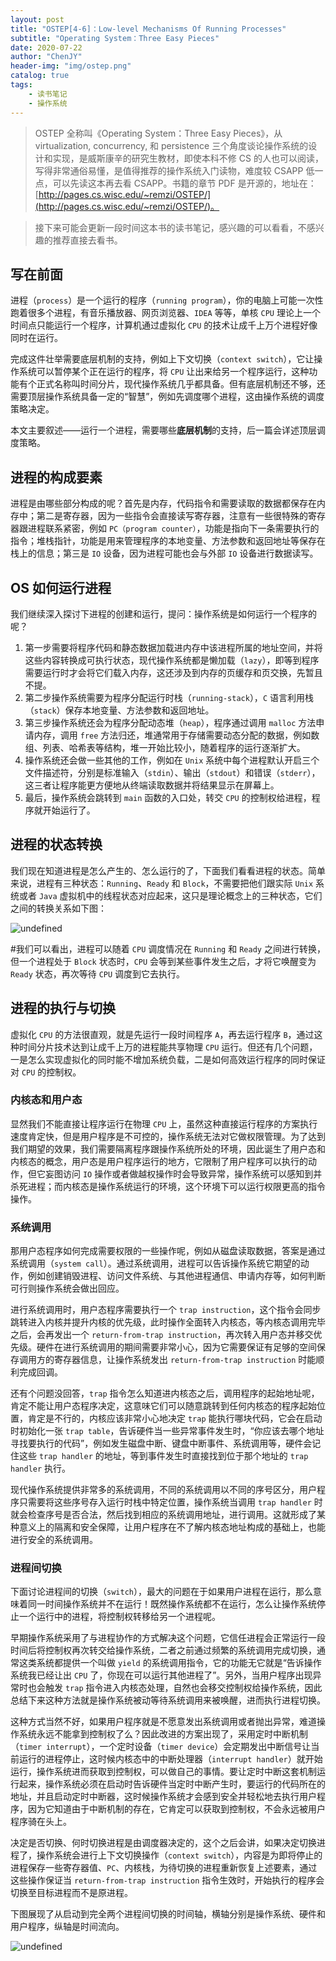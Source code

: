 ```yaml
---
layout: post
title: "OSTEP[4-6]：Low-level Mechanisms Of Running Processes"
subtitle: "Operating System：Three Easy Pieces"
date: 2020-07-22
author: "ChenJY"
header-img: "img/ostep.png"
catalog: true
tags: 
    - 读书笔记
    - 操作系统
---
```


> OSTEP 全称叫《Operating System：Three Easy Pieces》，从 virtualization, concurrency, 和 persistence 三个角度谈论操作系统的设计和实现，是威斯康辛的研究生教材，即使本科不修 CS 的人也可以阅读，写得非常通俗易懂，是值得推荐的操作系统入门读物，难度较 CSAPP 低一点，可以先读这本再去看 CSAPP。书籍的章节 PDF 是开源的，地址在：[http://pages.cs.wisc.edu/~remzi/OSTEP/](http://pages.cs.wisc.edu/~remzi/OSTEP/)。
> 

> 接下来可能会更新一段时间这本书的读书笔记，感兴趣的可以看看，不感兴趣的推荐直接去看书。

## 写在前面

进程（`process`）是一个运行的程序（`running program`），你的电脑上可能一次性跑着很多个进程，有音乐播放器、网页浏览器、`IDEA` 等等，单核 `CPU` 理论上一个时间点只能运行一个程序，计算机通过虚拟化 `CPU` 的技术让成千上万个进程好像同时在运行。

完成这件壮举需要底层机制的支持，例如上下文切换（`context switch`），它让操作系统可以暂停某个正在运行的程序，将 `CPU` 让出来给另一个程序运行，这种功能有个正式名称叫时间分片，现代操作系统几乎都具备。但有底层机制还不够，还需要顶层操作系统具备一定的“智慧”，例如先调度哪个进程，这由操作系统的调度策略决定。

本文主要叙述——运行一个进程，需要哪些**底层机制**的支持，后一篇会详述顶层调度策略。

## 进程的构成要素

进程是由哪些部分构成的呢？首先是内存，代码指令和需要读取的数据都保存在内存中；第二是寄存器，因为一些指令会直接读写寄存器，注意有一些很特殊的寄存器跟进程联系紧密，例如 `PC（program counter）`，功能是指向下一条需要执行的指令；堆栈指针，功能是用来管理程序的本地变量、方法参数和返回地址等保存在栈上的信息；第三是 `IO` 设备，因为进程可能也会与外部 `IO` 设备进行数据读写。

## OS 如何运行进程

我们继续深入探讨下进程的创建和运行，提问：操作系统是如何运行一个程序的呢？

1. 第一步需要将程序代码和静态数据加载进内存中该进程所属的地址空间，并将这些内容转换成可执行状态，现代操作系统都是懒加载（`lazy`），即等到程序需要运行时才会将它们载入内存，这还涉及到内存的页缓存和页交换，先暂且不提。
1. 第二步操作系统需要为程序分配运行时栈（`running-stack`），`C` 语言利用栈（`stack`）保存本地变量、方法参数和返回地址。
1. 第三步操作系统还会为程序分配动态堆（`heap`），程序通过调用 `malloc` 方法申请内存，调用 `free` 方法归还，堆通常用于存储需要动态分配的数据，例如数组、列表、哈希表等结构，堆一开始比较小，随着程序的运行逐渐扩大。
1. 操作系统还会做一些其他的工作，例如在 `Unix` 系统中每个进程默认开启三个文件描述符，分别是标准输入（`stdin`）、输出（`stdout`）和错误（`stderr`），这三者让程序能更方便地从终端读取数据并将结果显示在屏幕上。
1. 最后，操作系统会跳转到 `main` 函数的入口处，转交 `CPU` 的控制权给进程，程序就开始运行了。

## 进程的状态转换

我们现在知道进程是怎么产生的、怎么运行的了，下面我们看看进程的状态。简单来说，进程有三种状态：`Running`、`Ready` 和 `Block`，不需要把他们跟实际 `Unix` 系统或者 `Java` 虚拟机中的线程状态对应起来，这只是理论概念上的三种状态，它们之间的转换关系如下图：

![undefined](http://ww1.sinaimg.cn/large/c3beb895ly1gh00bukasqj20s00ff0vg.jpg)

#我们可以看出，进程可以随着 `CPU` 调度情况在 `Running` 和 `Ready` 之间进行转换，但一个进程处于 `Block` 状态时，`CPU` 会等到某些事件发生之后，才将它唤醒变为 `Ready` 状态，再次等待 `CPU` 调度到它去执行。

## 进程的执行与切换

虚拟化 `CPU` 的方法很直观，就是先运行一段时间程序 `A`，再去运行程序 `B`，通过这种时间分片技术达到让成千上万的进程能共享物理 `CPU` 运行。但还有几个问题，一是怎么实现虚拟化的同时能不增加系统负载，二是如何高效运行程序的同时保证对 `CPU` 的控制权。

### 内核态和用户态

显然我们不能直接让程序运行在物理 `CPU` 上，虽然这种直接运行程序的方案执行速度肯定快，但是用户程序是不可控的，操作系统无法对它做权限管理。为了达到我们期望的效果，我们需要隔离程序跟操作系统所处的环境，因此诞生了用户态和内核态的概念，用户态是用户程序运行的地方，它限制了用户程序可以执行的动作，但它妄图访问 `IO` 操作或者做越权操作时会导致异常，操作系统可以感知到并杀死进程；而内核态是操作系统运行的环境，这个环境下可以运行权限更高的指令操作。

### 系统调用

那用户态程序如何完成需要权限的一些操作呢，例如从磁盘读取数据，答案是通过系统调用（`system call`）。通过系统调用，进程可以告诉操作系统它期望的动作，例如创建销毁进程、访问文件系统、与其他进程通信、申请内存等，如何判断可行则操作系统会做出回应。

进行系统调用时，用户态程序需要执行一个 `trap instruction`，这个指令会同步跳转进入内核并提升内核的优先级，此时操作全面转入内核态，等内核态调用完毕之后，会再发出一个 `return-from-trap instruction`，再次转入用户态并移交优先级。硬件在进行系统调用的期间需要非常小心，因为它需要保证有足够的空间保存调用方的寄存器信息，让操作系统发出 `return-from-trap instruction` 时能顺利完成回调。

还有个问题没回答，`trap` 指令怎么知道进内核态之后，调用程序的起始地址呢，肯定不能让用户态程序决定，这意味它们可以随意跳转到任何内核态的程序起始位置，肯定是不行的，内核应该非常小心地决定 `trap` 能执行哪块代码，它会在启动时初始化一张 `trap table`，告诉硬件当一些异常事件发生时，“你应该去哪个地址寻找要执行的代码”，例如发生磁盘中断、键盘中断事件、系统调用等，硬件会记住这些 `trap handler` 的地址，等到事件发生时直接找到位于那个地址的 `trap handler` 执行。

现代操作系统提供非常多的系统调用，不同的系统调用以不同的序号区分，用户程序只需要将这些序号存入运行时栈中特定位置，操作系统当调用 `trap handler` 时就会检查序号是否合法，然后找到相应的系统调用地址，进行调用。这就形成了某种意义上的隔离和安全保障，让用户程序在不了解内核态地址构成的基础上，也能进行安全的系统调用。

### 进程间切换

下面讨论进程间的切换（`switch`），最大的问题在于如果用户进程在运行，那么意味着同一时间操作系统并不在运行！既然操作系统都不在运行，怎么让操作系统停止一个运行中的进程，将控制权转移给另一个进程呢。

早期操作系统采用了与进程协作的方式解决这个问题，它信任进程会正常运行一段时间后将控制权再次转交给操作系统，二者之前通过频繁的系统调用完成切换，通常这类系统都提供一个叫做 `yield` 的系统调用指令，它的功能无它就是“告诉操作系统我已经让出 `CPU` 了，你现在可以运行其他进程了”。另外，当用户程序出现异常时也会触发 `trap` 指令进入内核态处理，自然也会移交控制权给操作系统，因此总结下来这种方法就是操作系统被动等待系统调用来被唤醒，进而执行进程切换。

这种方式当然不好，如果用户程序就是不愿意发出系统调用或者抛出异常，难道操作系统永远不能拿到控制权了么？因此改进的方案出现了，采用定时中断机制（`timer interrupt`），一个定时设备（`timer device`）会定期发出中断信号让当前运行的进程停止，这时候内核态中的中断处理器（`interrupt handler`）就开始运行，操作系统进而获取到控制权，可以做自己的事情。要让定时中断这套机制运行起来，操作系统必须在启动时告诉硬件当定时中断产生时，要运行的代码所在的地址，并且启动定时中断器，这时候操作系统才会感到安全并轻松地去执行用户程序，因为它知道由于中断机制的存在，它肯定可以获取到控制权，不会永远被用户程序骑在头上。

决定是否切换、何时切换进程是由调度器决定的，这个之后会讲，如果决定切换进程了，操作系统会进行上下文切换操作（`context switch`），内容是为即将停止的进程保存一些寄存器值、`PC`、内核栈，为待切换的进程重新恢复上述要素，通过这些操作保证当 `return-from-trap instruction` 指令生效时，开始执行的程序会切换至目标进程而不是原进程。

下图展现了从启动到完全两个进程间切换的时间轴，横轴分别是操作系统、硬件和用户程序，纵轴是时间流向。

![undefined](http://ww1.sinaimg.cn/large/c3beb895ly1gh00c49alnj215g10dk0k.jpg)


